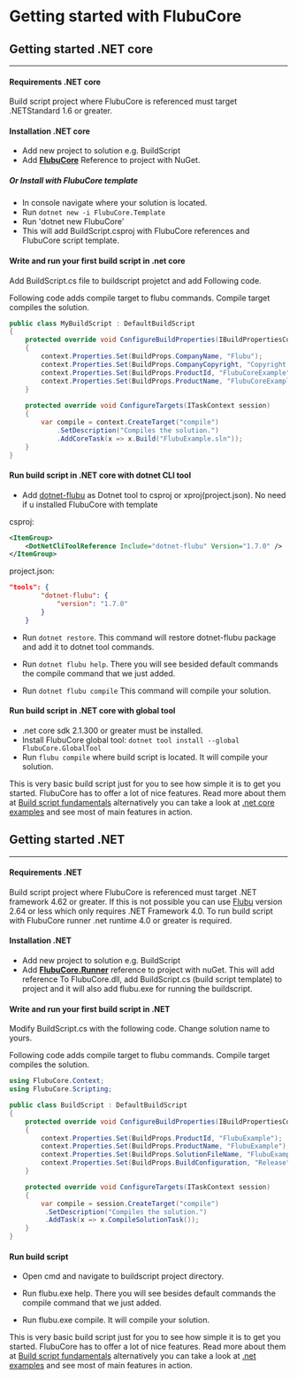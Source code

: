 # Getting started with FlubuCore

## Getting started .NET core
-------
<a name="Requirements-.net-core"></a>
#### Requirements .NET core


Build script project where FlubuCore is referenced must target .NETStandard 1.6 or greater.

<a name="Installation-.net-core"></a>
#### Installation .NET core

-   Add new project to solution e.g. BuildScript
-   Add **[FlubuCore]** Reference to project with NuGet.

##### Or Install with FlubuCore template

- In console navigate where your solution is located.
- Run `dotnet new -i FlubuCore.Template`
- Run 'dotnet new FlubuCore'
- This will add BuildScript.csproj with FlubuCore references and FlubuCore script template.


<a name="Write-and-run-your-first-build-script-in-.net-core"></a>
#### Write and run your first build script in .net core


Add BuildScript.cs file to buildscript projetct and add Following code.

Following code adds compile target to flubu commands. Compile target compiles the solution.

```C#
public class MyBuildScript : DefaultBuildScript
{
	protected override void ConfigureBuildProperties(IBuildPropertiesContext context)
    {
		context.Properties.Set(BuildProps.CompanyName, "Flubu");
        context.Properties.Set(BuildProps.CompanyCopyright, "Copyright (C) 2010-2016 Flubu");
        context.Properties.Set(BuildProps.ProductId, "FlubuCoreExample");
        context.Properties.Set(BuildProps.ProductName, "FlubuCoreExample");
    }
	
    protected override void ConfigureTargets(ITaskContext session)
    {
        var compile = context.CreateTarget("compile")
			.SetDescription("Compiles the solution.")
            .AddCoreTask(x => x.Build("FlubuExample.sln"));
    }
}
```

<a name="Run-build-script-Core"></a>
#### Run build script in .NET core with dotnet CLI tool

- Add [dotnet-flubu] as Dotnet tool to csproj or xproj(project.json). No need if u installed FlubuCore with template

csproj:
```xml
<ItemGroup>
    <DotNetCliToolReference Include="dotnet-flubu" Version="1.7.0" />
</ItemGroup>
```
project.json:
```json
"tools": {
        "dotnet-flubu": {
            "version": "1.7.0"          
        }
    }
```

- Run `dotnet restore`. This command will restore dotnet-flubu package and add it to dotnet tool commands.

- Run `dotnet flubu help`. There you will see besided default commands the compile command that we just added.

- Run `dotnet flubu compile` This command will compile your solution.

<a name="Run-build-script-core-with-global-tool"></a>
#### Run build script in .NET core with global tool

- .net core sdk 2.1.300 or greater must be installed.
- Install FlubuCore global tool: `dotnet tool install --global FlubuCore.GlobalTool`
- Run `flubu compile` where build script is located. It will compile your solution.

This is very basic build script just for you to see how simple it is to get you started. FlubuCore has to offer a lot of nice features. Read more about them at [Build script fundamentals] 
alternatively you can take a look at [.net core examples] and see most of main features in action.

## Getting started .NET
-------
#### Requirements .NET

Build script project where FlubuCore is referenced must target .NET framework 4.62 or greater. If this is not possible you can use [Flubu] version 2.64 or less which only requires .NET Framework 4.0. To run build script with FlubuCore runner .net runtime 4.0 or greater is required.

<a name="Installation.net"></a>
#### Installation .NET

-   Add new project to solution e.g. BuildScript
-   Add **[FlubuCore.Runner]** reference to project with nuGet. This will add reference To FlubuCore.dll, add BuildScript.cs (build script template) to project and it will also add flubu.exe for running the buildscript.

<a name="write-and-run"></a>
#### Write and run your first build script in .NET

Modify BuildScript.cs with the following code. Change solution name to yours.

Following code adds compile target to flubu commands. Compile target compiles the solution.

```C#   
using FlubuCore.Context;
using FlubuCore.Scripting;

public class BuildScript : DefaultBuildScript
{
	protected override void ConfigureBuildProperties(IBuildPropertiesContext context)
    {
		context.Properties.Set(BuildProps.ProductId, "FlubuExample");
        context.Properties.Set(BuildProps.ProductName, "FlubuExample");
        context.Properties.Set(BuildProps.SolutionFileName, "FlubuExample.sln");
        context.Properties.Set(BuildProps.BuildConfiguration, "Release");
    }

    protected override void ConfigureTargets(ITaskContext session)
    {
        var compile = session.CreateTarget("compile")
         .SetDescription("Compiles the solution.")
         .AddTask(x => x.CompileSolutionTask());
    }
}
```

<a name="run-build-script"></a>
#### Run build script 

- Open cmd and navigate to buildscript project directory.

- Run flubu.exe help. There you will see besides default commands the compile command that we just added.

- Run flubu.exe compile. It will compile your solution.

This is very basic build script just for you to see how simple it is to get you started. FlubuCore has to offer a lot of nice features. Read more about them at [Build script fundamentals] 
alternatively you can take a look at [.net examples] and see most of main features in action. 

<a name="Getting-started-.net-core"></a>


  [csproj.png]: https://bitbucket.org/repo/Bnjqgy/images/3977856142-csproj.png
  [projectjson.png]: https://bitbucket.org/repo/Bnjqgy/images/2485583270-projectjson.png
  [Flubu examples]: https://github.com/flubu-core/examples
  [Build script fundamentals]: buildscript-fundamentals.md
  [.net examples]: https://github.com/flubu-core/examples/blob/master/MVC_NET4.61/BuildScripts/BuildScript.cs
  [.net core examples]: https://github.com/flubu-core/examples/blob/master/NetCore_csproj/BuildScript/BuildScript.cs
  [Flubu]: https://www.nuget.org/packages/Flubu
  [FlubuCore]: https://www.nuget.org/packages/FlubuCore
  [FlubuCore.Runner]: https://www.nuget.org/packages/FlubuCore.Runner/
  [dotnet-flubu]: https://www.nuget.org/packages/dotnet-flubu/